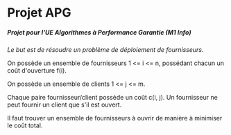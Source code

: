 # Projet APG
##### Projet pour l'UE Algorithmes à Performance Garantie (M1 Info)

_Le but est de résoudre un problème de déploiement de fournisseurs._

On possède un ensemble de fournisseurs 1 <= i <= n, possédant chacun un coût d'ouverture f(i).

On possède un ensemble de clients 1 <= j <= m.

Chaque paire fournisseur/client possède un coût c(i, j). Un fournisseur ne peut fournir un client
que s'il est ouvert.

Il faut trouver un ensemble de fournisseurs à ouvrir de manière à minimiser le coût total.
